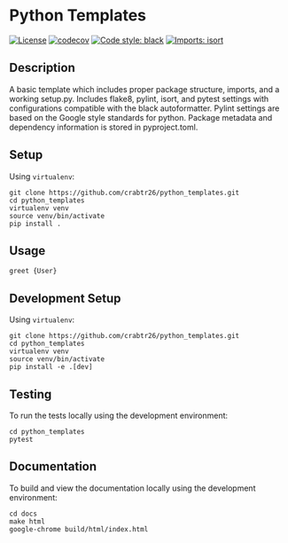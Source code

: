 <!-- [![Build and Test](https://github.com/snowflakedb/snowflake-connector-python/actions/workflows/build_test.yml/badge.svg)](https://github.com/snowflakedb/snowflake-connector-python/actions/workflows/build_test.yml)
[![codecov](https://codecov.io/gh/snowflakedb/snowflake-connector-python/branch/main/graph/badge.svg?token=MVKSNtnLr0)](https://codecov.io/gh/snowflakedb/snowflake-connector-python)
[![PyPi](https://img.shields.io/pypi/v/snowflake-connector-python.svg)](https://pypi.python.org/pypi/snowflake-connector-python/) -->
<!-- [![License](https://img.shields.io/badge/license-MIT-green)](./LICENSE) [![Codestyle Black](https://img.shields.io/badge/code%20style-black-000000.svg)](https://github.com/psf/black) -->

<!-- ![NPM License](https://img.shields.io/npm/l/:packageName) -->
# Python Templates
<!-- Templates for developing, testing, packaging, and deploying python applications. -->

[![License](https://img.shields.io/badge/License-Creative%20Commons%20Zero%20v1.0-informational?style=flat)](./LICENSE)
[![codecov](https://codecov.io/gh/crabtr26/python_templates/branch/main/graph/badge.svg?token=RRYTJVFDG3)](https://codecov.io/gh/crabtr26/python_templates)
[![Code style: black](https://img.shields.io/badge/code%20style-black-000000?style=flat)](https://github.com/psf/black)
[![Imports: isort](https://img.shields.io/badge/%20imports-isort-blueviolet?style=flat)](https://pycqa.github.io/isort/)

## Description
A basic template which includes proper package structure, imports, and a working setup.py.
Includes flake8, pylint, isort, and pytest settings with configurations compatible with
the black autoformatter. Pylint settings are based on the Google style standards for python.
Package metadata and dependency information is stored in pyproject.toml.

## Setup
Using `virtualenv`:
```
git clone https://github.com/crabtr26/python_templates.git
cd python_templates
virtualenv venv
source venv/bin/activate
pip install .
```

## Usage
```
greet {User}
```

## Development Setup
Using `virtualenv`:
```
git clone https://github.com/crabtr26/python_templates.git
cd python_templates
virtualenv venv
source venv/bin/activate
pip install -e .[dev]
```

## Testing
To run the tests locally using the development environment:
```
cd python_templates
pytest
```

## Documentation
To build and view the documentation locally using the development environment:
```
cd docs
make html
google-chrome build/html/index.html
```
